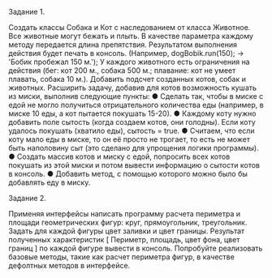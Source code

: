 Задание 1.

Создать классы Собака и Кот с наследованием от класса Животное.
Все животные могут бежать и плыть. В качестве параметра каждому методу передается длина
препятствия. Результатом выполнения действия будет печать в консоль. (Например,
dogBobik.run(150); → 'Бобик пробежал 150 м.');
У каждого животного есть ограничения на действия (бег: кот 200 м., собака 500 м.; плавание: кот
не умеет плавать, собака 10 м.).
Добавить подсчет созданных котов, собак и животных.
Расширить задачу, добавив для котов возможность кушать из миски, выполнив следующие пункты:
● Сделать так, чтобы в миске с едой не могло получиться отрицательного количества еды
(например, в миске 10 еды, а кот пытается покушать 15-20).
● Каждому коту нужно добавить поле сытость (когда создаем котов, они голодны). Если коту
удалось покушать (хватило еды), сытость = true.
● Считаем, что если коту мало еды в миске, то он её просто не трогает, то есть не может быть
наполовину сыт (это сделано для упрощения логики программы).
● Создать массив котов и миску с едой, попросить всех котов покушать из этой миски и потом
вывести информацию о сытости котов в консоль.
● Добавить метод, с помощью которого можно было бы добавлять еду в миску.

Задание 2.

Применяя интерфейсы написать программу расчета периметра и площади геометрических фигур:
круг, прямоугольник, треугольник.
Задать для каждой фигуры цвет заливки и цвет границы.
Результат полученных характеристик [ Периметр, площадь, цвет фона, цвет границ ] по каждой
фигуре вывести в консоль.
Попробуйте реализовать базовые методы, такие как расчет периметра фигур, в качестве
дефолтных методов в интерфейсе.
